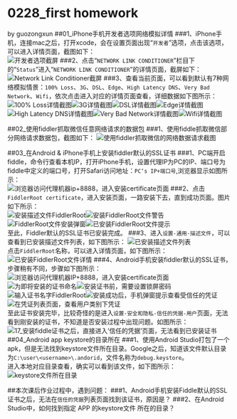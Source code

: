 # 0228_first homework
by guozongxun
##01_iPhone手机开发者选项网络模拟详情
###1、iPhone手机，连接mac之后，打开xcode，会在设置页面出现“`开发者`”选项，点击该选项，可以进入详情页面，截图如下：  
![开发者选项截屏](https://raw.githubusercontent.com/Test-Seven/guozongxun/master/0228_FirstHomework/01_iPhone%E6%89%8B%E6%9C%BA%E5%BC%80%E5%8F%91%E8%80%85%E9%80%89%E9%A1%B9%E7%BD%91%E7%BB%9C%E6%A8%A1%E6%8B%9F%E8%AF%A6%E6%83%85%E6%88%AA%E5%B1%8F/010_iOS_developer.jpg)
###2、点击“`NETWORK LINK CONDITIONER`”栏目下的“`Status`”进入“`NETWORK LINK CONDITIONER`”的详情页面，截屏如下：
![Network Link Conditioner截屏](https://raw.githubusercontent.com/Test-Seven/guozongxun/master/0228_FirstHomework/01_iPhone%E6%89%8B%E6%9C%BA%E5%BC%80%E5%8F%91%E8%80%85%E9%80%89%E9%A1%B9%E7%BD%91%E7%BB%9C%E6%A8%A1%E6%8B%9F%E8%AF%A6%E6%83%85%E6%88%AA%E5%B1%8F/020_Network%20Link%20Conditioner.PNG)
###3、查看当前页面，可以看到默认有7种网络模拟情景：`100% Loss`、`3G`、`DSL`、`Edge`、`High Latency DNS`、`Very Bad Network`、`Wifi`，依次点击进入对应的详情页面查看，详细数据如下图所示：  
![100% Loss详情截图](https://raw.githubusercontent.com/Test-Seven/guozongxun/master/0228_FirstHomework/01_iPhone%E6%89%8B%E6%9C%BA%E5%BC%80%E5%8F%91%E8%80%85%E9%80%89%E9%A1%B9%E7%BD%91%E7%BB%9C%E6%A8%A1%E6%8B%9F%E8%AF%A6%E6%83%85%E6%88%AA%E5%B1%8F/021_100%25%20Loss.PNG)![3G详情截图](https://raw.githubusercontent.com/Test-Seven/guozongxun/master/0228_FirstHomework/01_iPhone%E6%89%8B%E6%9C%BA%E5%BC%80%E5%8F%91%E8%80%85%E9%80%89%E9%A1%B9%E7%BD%91%E7%BB%9C%E6%A8%A1%E6%8B%9F%E8%AF%A6%E6%83%85%E6%88%AA%E5%B1%8F/022_3G.PNG)![DSL详情截图](https://raw.githubusercontent.com/Test-Seven/guozongxun/master/0228_FirstHomework/01_iPhone%E6%89%8B%E6%9C%BA%E5%BC%80%E5%8F%91%E8%80%85%E9%80%89%E9%A1%B9%E7%BD%91%E7%BB%9C%E6%A8%A1%E6%8B%9F%E8%AF%A6%E6%83%85%E6%88%AA%E5%B1%8F/023_DSL.PNG)![Edge详情截图](https://raw.githubusercontent.com/Test-Seven/guozongxun/master/0228_FirstHomework/01_iPhone%E6%89%8B%E6%9C%BA%E5%BC%80%E5%8F%91%E8%80%85%E9%80%89%E9%A1%B9%E7%BD%91%E7%BB%9C%E6%A8%A1%E6%8B%9F%E8%AF%A6%E6%83%85%E6%88%AA%E5%B1%8F/024_Edge.PNG)![High Latency DNS详情截图](https://raw.githubusercontent.com/Test-Seven/guozongxun/master/0228_FirstHomework/01_iPhone%E6%89%8B%E6%9C%BA%E5%BC%80%E5%8F%91%E8%80%85%E9%80%89%E9%A1%B9%E7%BD%91%E7%BB%9C%E6%A8%A1%E6%8B%9F%E8%AF%A6%E6%83%85%E6%88%AA%E5%B1%8F/025_High%20Latency%20DNS.PNG)![Very Bad Network详情截图](https://raw.githubusercontent.com/Test-Seven/guozongxun/master/0228_FirstHomework/01_iPhone%E6%89%8B%E6%9C%BA%E5%BC%80%E5%8F%91%E8%80%85%E9%80%89%E9%A1%B9%E7%BD%91%E7%BB%9C%E6%A8%A1%E6%8B%9F%E8%AF%A6%E6%83%85%E6%88%AA%E5%B1%8F/026_Very%20Bad%20Network.PNG)![Wifi详情截图](https://raw.githubusercontent.com/Test-Seven/guozongxun/master/0228_FirstHomework/01_iPhone%E6%89%8B%E6%9C%BA%E5%BC%80%E5%8F%91%E8%80%85%E9%80%89%E9%A1%B9%E7%BD%91%E7%BB%9C%E6%A8%A1%E6%8B%9F%E8%AF%A6%E6%83%85%E6%88%AA%E5%B1%8F/027_Wifi.PNG)  

##02_使用fiddler抓取微信任意网络请求的数据包
###1、使用fiddle抓取微信部分网络请求数据包，截图如下：  ![使用fiddler抓取微信的网络数据请求截图](https://raw.githubusercontent.com/Test-Seven/guozongxun/master/0228_FirstHomework/02_%E4%BD%BF%E7%94%A8fiddler%E6%8A%93%E5%8C%85%E7%9A%84%E6%88%AA%E5%9B%BE/%E4%BD%BF%E7%94%A8fiddler%E6%8A%93%E5%8F%96%E5%BE%AE%E4%BF%A1%E7%9A%84%E7%BD%91%E7%BB%9C%E6%95%B0%E6%8D%AE%E8%AF%B7%E6%B1%82%E6%88%AA%E5%9B%BE.png)

##03_在Android & iPhone手机上安装fiddler默认的SSL证书
###1、PC端开启fiddle，命令行查看本机IP，打开iPhone手机，设置代理IP为PC的IP、端口号为fiddle中定义的端口号，打开Safari访问地址：`PC‘s IP+端口号`,浏览器显示如图所示：  
![浏览器访问代理机器ip+8888，进入安装certificate页面](https://raw.githubusercontent.com/Test-Seven/guozongxun/master/0228_FirstHomework/03_Android%20%26%20iPhone%E6%89%8B%E6%9C%BA%E4%B8%8A%E5%AE%89%E8%A3%85Fiddler%E7%9A%84SSL%E8%AF%81%E4%B9%A6%E6%88%AA%E5%9B%BE/01%20%E6%B5%8F%E8%A7%88%E5%99%A8%E8%AE%BF%E9%97%AE%E4%BB%A3%E7%90%86%E6%9C%BA%E5%99%A8ip%2B8888%EF%BC%8C%E8%BF%9B%E5%85%A5%E5%AE%89%E8%A3%85certificate%E9%A1%B5%E9%9D%A2.PNG)
###2、点击`FiddlerRoot certificate`，进入安装页面，一路安装下去，直到成功页面。图片如下所示：  
![安装描述文件FiddlerRoot](https://raw.githubusercontent.com/Test-Seven/guozongxun/master/0228_FirstHomework/03_Android%20%26%20iPhone%E6%89%8B%E6%9C%BA%E4%B8%8A%E5%AE%89%E8%A3%85Fiddler%E7%9A%84SSL%E8%AF%81%E4%B9%A6%E6%88%AA%E5%9B%BE/02%20%E5%AE%89%E8%A3%85%E6%8F%8F%E8%BF%B0%E6%96%87%E4%BB%B6FiddlerRoot.PNG)![安装FiddlerRoot文件警告](https://raw.githubusercontent.com/Test-Seven/guozongxun/master/0228_FirstHomework/03_Android%20%26%20iPhone%E6%89%8B%E6%9C%BA%E4%B8%8A%E5%AE%89%E8%A3%85Fiddler%E7%9A%84SSL%E8%AF%81%E4%B9%A6%E6%88%AA%E5%9B%BE/03%20%E5%AE%89%E8%A3%85FiddlerRoot%E6%96%87%E4%BB%B6%E8%AD%A6%E5%91%8A.PNG)![FiddlerRoot文件安装弹窗](https://raw.githubusercontent.com/Test-Seven/guozongxun/master/0228_FirstHomework/03_Android%20%26%20iPhone%E6%89%8B%E6%9C%BA%E4%B8%8A%E5%AE%89%E8%A3%85Fiddler%E7%9A%84SSL%E8%AF%81%E4%B9%A6%E6%88%AA%E5%9B%BE/04%20FiddlerRoot%E6%96%87%E4%BB%B6%E5%AE%89%E8%A3%85%E5%BC%B9%E7%AA%97.PNG)![已安装FiddlerRoot文件提示](https://raw.githubusercontent.com/Test-Seven/guozongxun/master/0228_FirstHomework/03_Android%20%26%20iPhone%E6%89%8B%E6%9C%BA%E4%B8%8A%E5%AE%89%E8%A3%85Fiddler%E7%9A%84SSL%E8%AF%81%E4%B9%A6%E6%88%AA%E5%9B%BE/05%20%E5%B7%B2%E5%AE%89%E8%A3%85FiddlerRoot%E6%96%87%E4%BB%B6%E6%8F%90%E7%A4%BA.PNG)  
至此，Fiddler默认的SSL证书已安装完成。
###3、进入`设置-通用-描述文件`，可以查看到已安装描述文件列表，如下图所示：
![已安装描述文件列表](https://raw.githubusercontent.com/Test-Seven/guozongxun/master/0228_FirstHomework/03_Android%20%26%20iPhone%E6%89%8B%E6%9C%BA%E4%B8%8A%E5%AE%89%E8%A3%85Fiddler%E7%9A%84SSL%E8%AF%81%E4%B9%A6%E6%88%AA%E5%9B%BE/07%20%E5%B7%B2%E5%AE%89%E8%A3%85%E6%8F%8F%E8%BF%B0%E6%96%87%E4%BB%B6%E5%88%97%E8%A1%A8.PNG)  
点击`FiddlerRoot`名称，可以进入详情页面，如下图所示：
![已安装FiddlerRoot文件详情](https://raw.githubusercontent.com/Test-Seven/guozongxun/master/0228_FirstHomework/03_Android%20%26%20iPhone%E6%89%8B%E6%9C%BA%E4%B8%8A%E5%AE%89%E8%A3%85Fiddler%E7%9A%84SSL%E8%AF%81%E4%B9%A6%E6%88%AA%E5%9B%BE/06%20%E5%B7%B2%E5%AE%89%E8%A3%85FiddlerRoot%E6%96%87%E4%BB%B6%E8%AF%A6%E6%83%85.PNG)
###4、Android手机安装fiddler默认的SSL证书，步骤稍有不同，步骤如下图所示：
![浏览器访问代理机器IP+8888，进入安装certificate页面](https://raw.githubusercontent.com/Test-Seven/guozongxun/master/0228_FirstHomework/03_Android%20%26%20iPhone%E6%89%8B%E6%9C%BA%E4%B8%8A%E5%AE%89%E8%A3%85Fiddler%E7%9A%84SSL%E8%AF%81%E4%B9%A6%E6%88%AA%E5%9B%BE/11_%E6%B5%8F%E8%A7%88%E5%99%A8%E8%AE%BF%E9%97%AE%E4%BB%A3%E7%90%86%E6%9C%BA%E5%99%A8IP%2B8888%EF%BC%8C%E8%BF%9B%E5%85%A5%E5%AE%89%E8%A3%85certificate%E9%A1%B5%E9%9D%A2.png)![为即将安装的证书命名](https://raw.githubusercontent.com/Test-Seven/guozongxun/master/0228_FirstHomework/03_Android%20%26%20iPhone%E6%89%8B%E6%9C%BA%E4%B8%8A%E5%AE%89%E8%A3%85Fiddler%E7%9A%84SSL%E8%AF%81%E4%B9%A6%E6%88%AA%E5%9B%BE/12_%E4%B8%BA%E5%8D%B3%E5%B0%86%E5%AE%89%E8%A3%85%E7%9A%84%E8%AF%81%E4%B9%A6%E5%91%BD%E5%90%8D.png)![安装证书前，需要设置锁屏密码](https://raw.githubusercontent.com/Test-Seven/guozongxun/master/0228_FirstHomework/03_Android%20%26%20iPhone%E6%89%8B%E6%9C%BA%E4%B8%8A%E5%AE%89%E8%A3%85Fiddler%E7%9A%84SSL%E8%AF%81%E4%B9%A6%E6%88%AA%E5%9B%BE/13_%E5%AE%89%E8%A3%85%E8%AF%81%E4%B9%A6%E5%89%8D%EF%BC%8C%E9%9C%80%E8%A6%81%E8%AE%BE%E7%BD%AE%E9%94%81%E5%B1%8F%E5%AF%86%E7%A0%81.png)![输入证书名字FiddlerRoot](https://raw.githubusercontent.com/Test-Seven/guozongxun/master/0228_FirstHomework/03_Android%20%26%20iPhone%E6%89%8B%E6%9C%BA%E4%B8%8A%E5%AE%89%E8%A3%85Fiddler%E7%9A%84SSL%E8%AF%81%E4%B9%A6%E6%88%AA%E5%9B%BE/14_%E8%BE%93%E5%85%A5%E8%AF%81%E4%B9%A6%E5%90%8D%E5%AD%97FiddlerRoot.png)![安装成功后，手机弹窗提示查看受信任的凭证](https://raw.githubusercontent.com/Test-Seven/guozongxun/master/0228_FirstHomework/03_Android%20%26%20iPhone%E6%89%8B%E6%9C%BA%E4%B8%8A%E5%AE%89%E8%A3%85Fiddler%E7%9A%84SSL%E8%AF%81%E4%B9%A6%E6%88%AA%E5%9B%BE/15_%E5%AE%89%E8%A3%85%E6%88%90%E5%8A%9F%E5%90%8E%EF%BC%8C%E6%89%8B%E6%9C%BA%E5%BC%B9%E7%AA%97%E6%8F%90%E7%A4%BA%E6%9F%A5%E7%9C%8B%E5%8F%97%E4%BF%A1%E4%BB%BB%E7%9A%84%E5%87%AD%E8%AF%81.png)![在凭证列表页面，查看用户类别下凭证](https://raw.githubusercontent.com/Test-Seven/guozongxun/master/0228_FirstHomework/03_Android%20%26%20iPhone%E6%89%8B%E6%9C%BA%E4%B8%8A%E5%AE%89%E8%A3%85Fiddler%E7%9A%84SSL%E8%AF%81%E4%B9%A6%E6%88%AA%E5%9B%BE/16_%E5%9C%A8%E5%87%AD%E8%AF%81%E5%88%97%E8%A1%A8%E9%A1%B5%E9%9D%A2%EF%BC%8C%E6%9F%A5%E7%9C%8B%E7%94%A8%E6%88%B7%E7%B1%BB%E5%88%AB%E4%B8%8B%E5%87%AD%E8%AF%81.png)  
至此证书安装完毕，比较奇怪的是进入``设置-安全和隐私-信任的凭据-用户``页面，无法看到刚安装的证书，不知道是否安装过程中出现问题。如图所示：  
![17_安装fiddle证书之后，直接进入‘信任的凭据’页面，无法看到已安装证书](https://raw.githubusercontent.com/Test-Seven/guozongxun/master/0228_FirstHomework/03_Android%20%26%20iPhone%E6%89%8B%E6%9C%BA%E4%B8%8A%E5%AE%89%E8%A3%85Fiddler%E7%9A%84SSL%E8%AF%81%E4%B9%A6%E6%88%AA%E5%9B%BE/17_%E5%AE%89%E8%A3%85fiddle%E8%AF%81%E4%B9%A6%E4%B9%8B%E5%90%8E%EF%BC%8C%E7%9B%B4%E6%8E%A5%E8%BF%9B%E5%85%A5%E2%80%98%E4%BF%A1%E4%BB%BB%E7%9A%84%E5%87%AD%E6%8D%AE%E2%80%99%E9%A1%B5%E9%9D%A2%EF%BC%8C%E6%97%A0%E6%B3%95%E7%9C%8B%E5%88%B0%E5%B7%B2%E5%AE%89%E8%A3%85%E8%AF%81%E4%B9%A6.png)
##04_Android app keystore的目录所在
###1、使用Android Studio打包了一个apk，但是无法找到keystore文件所在目录。Google之后，知道该文件默认目录为`C:\user\<username>\.andorid`，文件名称为`debug.keystore`。  
进入本地对应目录查看，确实可以看到该文件，如下图所示：  
![keystore文件所在目录](https://raw.githubusercontent.com/Test-Seven/guozongxun/master/0228_FirstHomework/04_keystore%E6%96%87%E4%BB%B6%E6%89%80%E5%9C%A8%E7%9B%AE%E5%BD%95/keystore%E6%96%87%E4%BB%B6%E6%89%80%E5%9C%A8%E7%9B%AE%E5%BD%95.png)
  
  
  
##本次课后作业过程中，遇到问题：
###1、Android手机安装Fiddle默认的SSL证书之后，无法在`信任的凭据`列表页面找到该证书，原因是？
###2、在Android Studio中，如何找到指定 APP 的keystore文件 所在的目录？